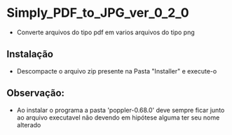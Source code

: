 # Simply_PDF_to_JPG_ver_0_2_0

- Converte arquivos do tipo pdf em varios arquivos do tipo png


## Instalação
- Descompacte o arquivo zip presente na Pasta "Installer" e execute-o

## Observação:
- Ao instalar o programa a pasta 'poppler-0.68.0' deve sempre ficar junto ao arquivo executavel não devendo em hipótese alguma ter seu nome alterado 